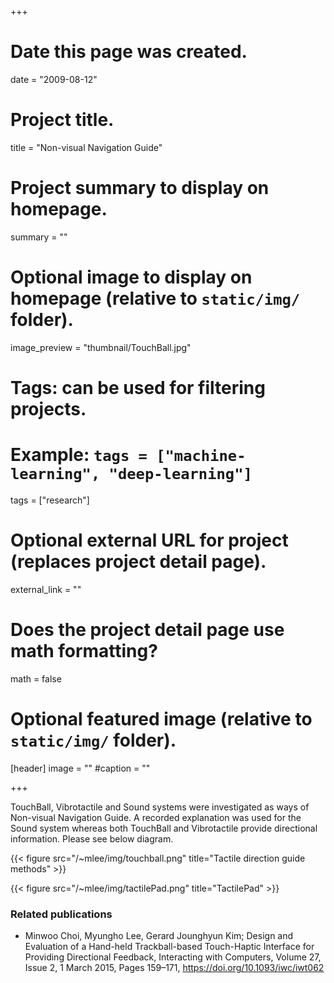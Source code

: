 +++
# Date this page was created.
date = "2009-08-12"

# Project title.
title = "Non-visual Navigation Guide"

# Project summary to display on homepage.
summary = ""

# Optional image to display on homepage (relative to `static/img/` folder).
image_preview = "thumbnail/TouchBall.jpg"

# Tags: can be used for filtering projects.
# Example: `tags = ["machine-learning", "deep-learning"]`
tags = ["research"]

# Optional external URL for project (replaces project detail page).
external_link = ""

# Does the project detail page use math formatting?
math = false

# Optional featured image (relative to `static/img/` folder).
[header]
image = ""
#caption = ""

+++

TouchBall, Vibrotactile and Sound systems were investigated as ways of Non-visual Navigation Guide. A recorded explanation was used for the Sound system whereas both TouchBall and Vibrotactile provide directional information. Please see below diagram.

{{< figure src="/~mlee/img/touchball.png" title="Tactile direction guide methods" >}}

{{< figure src="/~mlee/img/tactilePad.png" title="TactilePad" >}}


### Related publications

* Minwoo Choi, Myungho Lee, Gerard Jounghyun Kim; Design and Evaluation of a Hand-held Trackball-based Touch-Haptic Interface for Providing Directional Feedback, Interacting with Computers, Volume 27, Issue 2, 1 March 2015, Pages 159–171, https://doi.org/10.1093/iwc/iwt062
